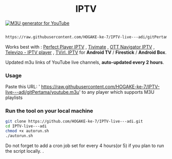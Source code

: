 
<h1 align="center"> IPTV </h1>

[![M3U generator for YouTube](https://github.com/HOGAKE-ke-7/IPTV-live---adi/actions/workflows/m3u_Generator.yml/badge.svg)](https://github.com/HOGAKE-ke-7/IPTV-live---adi/actions/workflows/m3u_Generator.yml)

``` bash

https://raw.githubusercontent.com/HOGAKE-ke-7/IPTV-live---adi/gitPertama/youtube.m3u
```

Works best with : [Perfect Player IPTV](http://niklabs.com/) ,
                  [Tivimate](https://play.google.com/store/apps/details?id=ar.tvplayer.tv&hl=en_IN&gl=US) ,
                  [OTT Navigator IPTV](https://play.google.com/store/apps/details?id=studio.scillarium.ottnavigator&hl=en_IN&gl=US) ,
                  [Televizo - IPTV player](https://play.google.com/store/apps/details?id=com.ottplay.ottplay) ,
                  [TVirl. IPTV](https://play.google.com/store/apps/details?id=by.stari4ek.tvirl)  for **Android TV** / **Firestick** / **Android Box**.

Updated m3u links of YouTube live channels, **auto-updated every 2 hours**.


### Usage
Paste this URL: '
https://raw.githubusercontent.com/HOGAKE-ke-7/IPTV-live---adi/gitPertama/youtube.m3u' to any player which supports M3U playlists

### Run the tool on your local machine
``` bash
git clone https://github.com/HOGAKE-ke-7/IPTV-live---adi.git
cd IPTV-live---adi
chmod +x autorun.sh
./autorun.sh
```

Do not forget to add a cron job set for every 4 hours(or 5) if you plan to run the script locally.
 .

